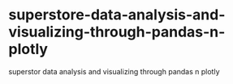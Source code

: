 # superstore-data-analysis-and-visualizing-through-pandas-n-plotly
superstor data  analysis and visualizing through pandas n plotly
